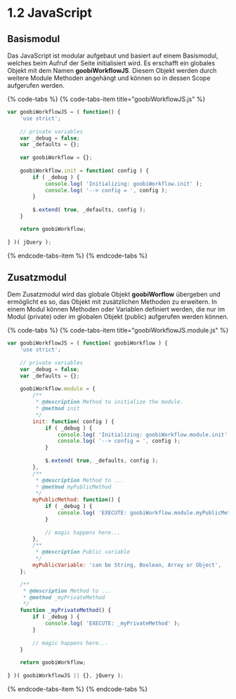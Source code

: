 # 1.2 JavaScript

## Basismodul

Das JavaScript ist modular aufgebaut und basiert auf einem Basismodul, welches beim Aufruf der Seite initialisiert wird. Es erschafft ein globales Objekt mit dem Namen **goobiWorkflowJS**. Diesem Objekt werden durch weitere Module Methoden angehängt und können so in dessen Scope aufgerufen werden.

{% code-tabs %}
{% code-tabs-item title="goobiWorkflowJS.js" %}
```javascript
var goobiWorkflowJS = ( function() {
    'use strict';
    
    // private variables
    var _debug = false;
    var _defaults = {};
    
    var goobiWorkflow = {};
    
    goobiWorkflow.init = function( config ) {
        if ( _debug ) {
            console.log( 'Initializing: goobiWorkflow.init' );
            console.log( '--> config = ', config );
        }
        
        $.extend( true, _defaults, config );
    }

    return goobiWorkflow;
    
} )( jQuery );
```
{% endcode-tabs-item %}
{% endcode-tabs %}

## Zusatzmodul

Dem Zusatzmodul wird das globale Objekt **goobiWorflow** übergeben und ermöglicht es so, das Objekt mit zusätzlichen Methoden zu erweitern. In einem Modul können Methoden oder Variablen definiert werden, die nur im Modul \(private\) oder im globalen Objekt \(public\) aufgerufen werden können.

{% code-tabs %}
{% code-tabs-item title="goobiWorkflowJS.module.js" %}
```javascript
var goobiWorkflowJS = ( function( goobiWorkflow ) {
    'use strict';
    
    // private variables
    var _debug = false;
    var _defaults = {};
    
    goobiWorkflow.module = {
        /**
         * @description Method to initialize the module.
         * @method init
         */
    	init: function( config ) {
            if ( _debug ) {
                console.log( 'Initializing: goobiWorkflow.module.init' );
                console.log( '--> config = ', config );
            }
            
            $.extend( true, _defaults, config );
        },
        /**
         * @description Method to ...
         * @method myPublicMethod
         */
        myPublicMethod: function() {
            if ( _debug ) {
                console.log( 'EXECUTE: goobiWorkflow.module.myPublicMethod' );
            }
            
            // magic happens here...
        },
        /**
         * @description Public variable
         */
        myPublicVariable: 'can be String, Boolean, Array or Object', 
    };

    /**
     * @description Method to ...
     * @method _myPrivateMethod
     */
    function _myPrivateMethod() {
        if ( _debug ) {
            console.log( 'EXECUTE: _myPrivateMethod' );
        }
        
        // magic happens here...
    }
        
    return goobiWorkflow;
    
} )( goobiWorkflowJS || {}, jQuery );
```
{% endcode-tabs-item %}
{% endcode-tabs %}























